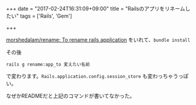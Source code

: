 +++
date = "2017-02-24T16:31:09+09:00"
title = "Railsのアプリをリネームしたい"
tags = ['Rails', 'Gem']

+++

[morshedalam/rename: To rename rails application](https://github.com/morshedalam/rename) をいれて、`bundle install`

その後

```
rails g rename:app_to 変えたい名前
```

で変わります。`Rails.application.config.session_store` も変わっちゃうっぽい。

なぜかREADMEだと上記のコマンドが書いてなかった。

